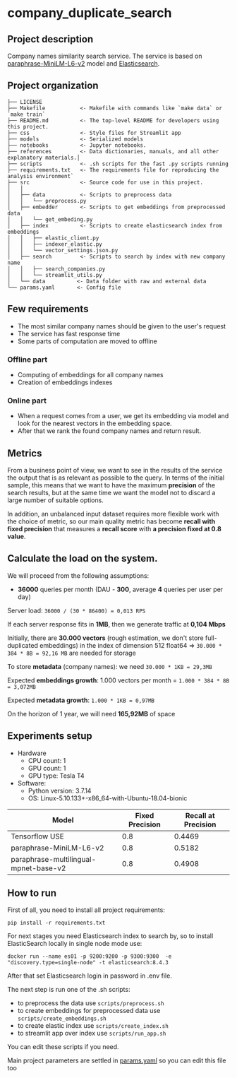 company_duplicate_search
==============================

## Project description

Company names similarity search service.
The service is based on [paraphrase-MiniLM-L6-v2](https://www.sbert.net/docs/pretrained_models.html) model
and [Elasticsearch](https://www.elastic.co/).

Project organization
------------

    ├── LICENSE
    ├── Makefile           <- Makefile with commands like `make data` or `make train`
    ├── README.md          <- The top-level README for developers using this project.
    ├── css                <- Style files for Streamlit app
    ├── models             <- Serialized models
    ├── notebooks          <- Jupyter notebooks.
    ├── references         <- Data dictionaries, manuals, and all other explanatory materials.│
    ├── scripts            <- .sh scripts for the fast .py scripts running
    ├── requirements.txt   <- The requirements file for reproducing the analysis environment`
    ├── src                <- Source code for use in this project.
    │   │
    │   ├── data           <- Scripts to preprocess data
    │   │   └── preprocess.py
    │   ├── embedder       <- Scripts to get embeddings from preprocessed data
    │   │   └── get_embeding.py
    │   ├── index          <- Scripts to create elasticsearch index from embeddings
    │   │   ├── elastic_client.py    
    │   │   ├── indexer_elastic.py
    │   │   └── vector_settings.json.py
    │   ├── search         <- Scripts to search by index with new company name
    │   │   ├── search_companies.py    
    │   │   └── streamlit_utils.py
    │   └── data          <- Data folder with raw and external data
    └── params.yaml       <- Config file

## Few requirements
- The most similar company names should be given to the user's request
- The service has fast response time
- Some parts of computation are moved to offline

### Offline part

- Computing of embeddings for all company names
- Creation of embeddings indexes

### Online part

- When a request comes from a user, we get its embedding via model and look for the nearest vectors in the embedding space.
- After that we rank the found company names and return result.

## Metrics

From a business point of view, we want to see in the results of the service the output that is as
relevant as possible to the query.
In terms of the initial sample, this means that we want to have the maximum **precision** of the search
results, but at the same time we want the model not to discard a large number of suitable options.

In addition, an unbalanced input dataset requires more flexible work with the choice of metric,
so our main quality metric has become **recall with fixed precision** that measures a **recall score** with
**a precision fixed at 0.8 value**.

## Calculate the load on the system. 

We will proceed from the following assumptions:
- **36000** queries per month (DAU - **300**, average **4** queries per user per day)

Server load: `36000 / (30 * 86400) = 0,013 RPS`

If each server response fits in **1MB**, then we generate traffic at **0,104 Mbps**

Initially, there are **30.000 vectors** (rough estimation, we don't store full-duplicated embeddings)
in the index of dimension 512 float64 => `30.000 * 384 * 8B = 92,16 MB` are needed for storage

To store **metadata** (company names): we need `30.000 * 1KB = 29,3MB`

Expected **embeddings growth**: 1.000 vectors per month = `1.000 * 384 * 8B = 3,072MB`

Expected **metadata growth**: `1.000 * 1KB = 0,97MB`

On the horizon of 1 year, we will need **165,92MB** of space

## Experiments setup

- Hardware
    - CPU count: 1
    - GPU count: 1
    - GPU type: Tesla T4
- Software:
    - Python version: 3.7.14
    - OS: Linux-5.10.133+-x86_64-with-Ubuntu-18.04-bionic

| Model                                 | Fixed Precision | Recall at Precision | 
|---------------------------------------|-----------------|---------------------|
| Tensorflow USE                        | 0.8             | 0.4469              | 
| paraphrase-MiniLM-L6-v2               | 0.8             | 0.5182              | 
| paraphrase-multilingual-mpnet-base-v2 | 0.8             | 0.4908              |


## How to run

First of all, you need to install all project requirements: 
```
pip install -r requirements.txt
```

For next stages you need Elasticsearch index to search by, so to install ElasticSearch locally in single node mode use:

```
docker run --name es01 -p 9200:9200 -p 9300:9300  -e "discovery.type=single-node" -t elasticsearch:8.4.3
```

After that set Elasticsearch login in password in .env file.

The next step is run one of the .sh scripts:
- to preprocess the data use `scripts/preprocess.sh`
- to create embeddings for preprocessed data use `scripts/create_embeddings.sh`
- to create elastic index use `scripts/create_index.sh`
- to streamlit app over index use `scripts/run_app.sh`

You can edit these scripts if you need.

Main project parameters are settled in [params.yaml](https://github.com/pacifikus/company_duplicate_search/blob/main/params.yaml) so you can edit this file too
